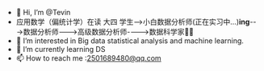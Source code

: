 - 👋 Hi, I’m @Tevin
- 应用数学（偏统计学）在读 大四 学生-->小白数据分析师(正在实习中...)**ing**--->数据分析师--->高级数据分析师---->数据科学家💪🏻
- 👀 I’m interested in Big data statistical analysis and machine learning.
- 🌱 I’m currently learning DS
- 📫 How to reach me :2501689480@qq.com

<!---
Tangweiwei227/Tangweiwei227 is a ✨ special ✨ repository because its `README.md` (this file) appears on your GitHub profile.
You can click the Preview link to take a look at your changes.
--->
